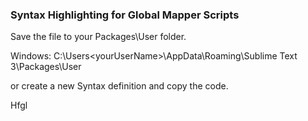 ### Syntax Highlighting for Global Mapper Scripts

Save the file to your Packages\User folder.

Windows:
C:\Users\<yourUserName>\AppData\Roaming\Sublime Text 3\Packages\User

or create a new Syntax definition and copy the code.

Hfgl
